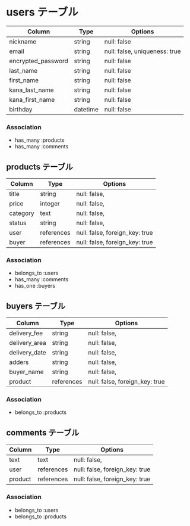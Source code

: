 # users テーブル

| Column             | Type     | Options                       |
| ------------------ | ------   | ----------------------------- |
| nickname           | string   | null: false                   |
| email              | string   | null: false, uniqueness: true |
| encrypted_password | string   | null: false                   |
| last_name          | string   | null: false                   |
| first_name         | string   | null: false                   |
| kana_last_name     | string   | null: false                   |
| kana_first_name    | string   | null: false                   |
| birthday           | datetime | null: false                   |

### Association

- has_many :products
- has_many :comments

## products テーブル

| Column     | Type       | Options                        |
| ---------- | ---------- | ------------------------------ |
| title      | string     | null: false,                   |
| price      | integer    | null: false,                   |
| category   | text       | null: false,                   |
| status     | string     | null: false,                   |
| user       | references | null: false, foreign_key: true |
| buyer      | references | null: false, foreign_key: true |

### Association

- belongs_to :users
- has_many   :comments
- has_one    :buyers

## buyers テーブル

| Column        | Type       | Options                        |
| ------------- | ---------- | ------------------------------ |
| delivery_fee  | string     | null: false,                   |
| delivery_area | string     | null: false,                   |
| delivery_date | string     | null: false,                   |
| adders        | string     | null: false,                   |
| buyer_name    | string     | null: false,                   |
| product       | references | null: false, foreign_key: true |

### Association

- belongs_to :products

## comments テーブル

| Column    | Type       | Options                        |
| --------- | ---------- | ------------------------------ |
| text      | text       | null: false,                   |
| user      | references | null: false, foreign_key: true |
| product   | references | null: false, foreign_key: true |


### Association

- belongs_to :users
- belongs_to :products